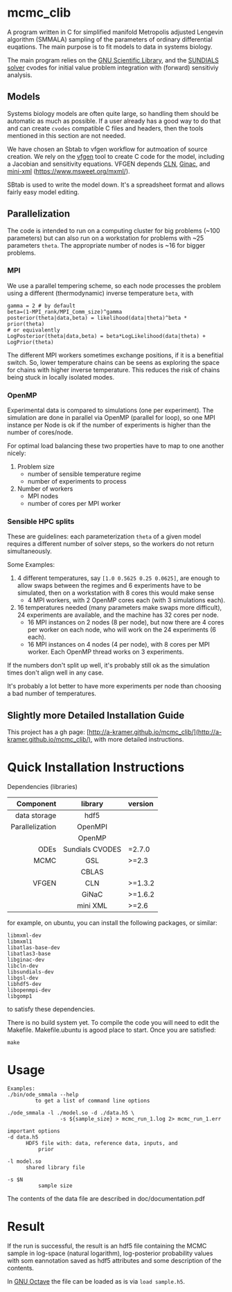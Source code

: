 mcmc_clib
=========

A program written in C for simplified manifold Metropolis adjusted
Lengevin algorithm (SMMALA) sampling of the parameters of ordinary
differential euqations. The main purpose is to fit models to data in
systems biology.

The main program relies on the [GNU Scientific
Library](http://www.gnu.org/software/gsl/doc/html/index.html), and the
[SUNDIALS solver](https://computation.llnl.gov/projects/sundials)
cvodes for initial value problem integration with (forward) sensitiviy
analysis.

## Models

Systems biology models are often quite large, so handling
them should be automatic as much as possible. If a user already has a
good way to do that and can create `cvodes` compatible C files and
headers, then the tools mentioned in this section are not needed.

We have chosen an Sbtab to vfgen workflow for autmoation of source
creation. We rely on the
[vfgen](https://github.com/WarrenWeckesser/vfgen) tool to create C
code for the model, including a Jacobian and sensitivity
equations. VFGEN depends [CLN](https://www.ginac.de/CLN/),
[Ginac](https://www.ginac.de/), and
[mini-xml](https://github.com/michaelrsweet/mxml)
(https://www.msweet.org/mxml/).

SBtab is used to write the model down. It's a spreadsheet format and
allows fairly easy model editing.

## Parallelization


The code is intended to run on a computing cluster for big problems
(~100 parameters) but can also run on a workstation for problems with
~25 parameters `theta`. The appropriate number of nodes is ~16 for bigger
problems.

### MPI

We use a parallel tempering scheme, so each node processes the problem
using a different (thermodynamic) inverse temperature `beta`, with

    gamma = 2 # by default
    beta=(1-MPI_rank/MPI_Comm_size)^gamma
    posterior(theta|data,beta) = likelihood(data|theta)^beta * prior(theta)
    # or equivalently
    LogPosterior(theta|data,beta) = beta*LogLikelihood(data|theta) + LogPrior(theta)

The different MPI workers sometimes exchange positions, if it is a
benefitial switch. So, lower temperature chains can be seens as
exploring the space for chains with higher inverse temperature. This
reduces the risk of chains being stuck in locally isolated modes.


### OpenMP

Experimental data is compared to simulations (one per experiment). The
simulation are done in parallel via OpenMP (parallel for loop), so one MPI instance
per Node is ok if the number of experiments is higher than the number
of cores/node.

For optimal load balancing these two properties have to map to one another nicely:

1. Problem size
   - number of sensible temperature regime
   - number of experiments to process
2. Number of workers
   - MPI nodes
   - number of cores per MPI worker

### Sensible HPC splits

These are guidelines: each parameterization `theta` of a given model
requires a different number of solver steps, so the workers do not return
simultaneously.

Some Examples:

1. 4 different temperatures, say `[1.0 0.5625 0.25 0.0625]`,
   are enough to allow swaps between the regimes and 6 experiments
   have to be simulated, then on a workstation with 8 cores
   this would make sense
   - 4 MPI workers, with 2 OpenMP cores each (with 3 simulations each).
2. 16 temperatures needed (many parameters make swaps more
   difficult), 24 experiments are available, and the machine
   has 32 cores per node.
   - 16 MPI instances on 2 nodes (8 per node),
     but now there are 4 cores per worker on each node, who
     will work on the 24 experiments (6 each).
   - 16 MPI instances on 4 nodes (4 per node), with 8 cores per MPI worker.
     Each OpenMP thread works on 3 experiments.

If the numbers don't split up well, it's probably still ok as the
simulation times don't align well in any case.

It's probably a lot better to have more experiments per node than
choosing a bad number of temperatures.

## Slightly more Detailed Installation Guide

This project has a gh page:
[http://a-kramer.github.io/mcmc_clib/](http://a-kramer.github.io/mcmc_clib/),
with more detailed instructions.

Quick Installation Instructions
=========================

Dependencies (libraries)

|Component|library|version|
|--------:|:-----:|:------|
|data storage| hdf5| |
|Parallelization|OpenMPI| |
| |OpenMP| |
|ODEs|	Sundials CVODES |=2.7.0|
|MCMC|	GSL |>=2.3|
| |CBLAS| |
|VFGEN|	CLN |>=1.3.2|
| |GiNaC |>=1.6.2|
||mini XML| >=2.6|

for example, on ubuntu, you can install the following packages, or similar:

    libmxml-dev 
    libmxml1 
    libatlas-base-dev 
    libatlas3-base
    libginac-dev 
    libcln-dev
    libsundials-dev
    libgsl-dev
    libhdf5-dev
    libopenmpi-dev
    libgomp1

to satisfy these dependencies. 

There is no build system yet. To compile the code you will need to edit the Makefile.
Makefile.ubuntu is agood place to start. Once you are satisfied:
```
make
```


Usage
=====
	Examples:
	./bin/ode_smmala --help
			 to get a list of command line options
			 
	./ode_smmala -l ./model.so -d ./data.h5 \
                     -s ${sample_size} > mcmc_run_1.log 2> mcmc_run_1.err

	important options
	-d data.h5
	      HDF5 file with: data, reference data, inputs, and
              prior

	-l model.so
	      shared library file

	-s $N
              sample size


The contents of the data file are described in doc/documentation.pdf

Result
======

If the run is successful, the result is an hdf5 file containing the
MCMC sample in log-space (natural logarithm), log-posterior
probability values with som eannotation saved as hdf5 attributes and
some description of the contents.

In [GNU Octave](https://www.gnu.org/software/octave/) the file can be
loaded as is via `load sample.h5`.
